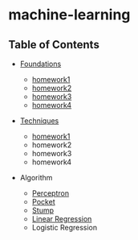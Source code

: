 # machine-learning  
## Table of Contents
  + [Foundations](foundations)
    * [homework1](foundations/homework1.md)
    * [homework2](foundations/homework2.md)
    * [homework3](foundations/homework3.md)
    * [homework4](foundations/homework4.md)
  + [Techniques](techniques/)
    * [homework1](foundations/homework1.md)
    * homework2
    * homework3
    * homework4
  
  + Algorithm
    * [Perceptron](foundations/code/perceptron.py)
    * [Pocket](foundations/code/pocket.py)
    * [Stump](foundations/code/stump.py)
    * [Linear Regression](foundations/code/logistic_regression.py)
    * Logistic Regression
 

